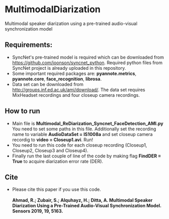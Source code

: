 # MultimodalDiarization
Multimodal speaker diarization using a pre-trained audio-visual synchronization model

## Requirements:
- SyncNet's pre-trained model is required which can be downloaded from https://github.com/joonson/syncnet_python. Required python files from SyncNet project is already uploaded in this repository. 
- Some important required packages are: __pyannote.metrics__, __pyannote.core__, __face_recognition__, __librosa__.
- Data set can be downloaded from http://groups.inf.ed.ac.uk/ami/download/. The data set requires MixHeadset recordings and four closeup camera recordings. 

## How to run
- Main file is **Multimodal_ReDiarization_Syncnet_FaceDetection_AMI.py** You need to set some paths in this file. Additionally set the recording name to variable **AudioDataSet = IS1008a** and set closeup camera recordig to **video = Closeup1.avi**. Run!
- You need to run this code for each closeup recording (Closeup1, Closeup2, Closeup3 and Closeup4). 
- Finally run the last couple of line of the code by making flag **FindDER = True** to acquire diarization error rate (DER). 

## Cite
- Please cite this paper if you use this code. <br />  
**Ahmad, R.; Zubair, S.; Alquhayz, H.; Ditta, A. Multimodal Speaker Diarization Using a Pre-Trained Audio-Visual Synchronization Model. Sensors 2019, 19, 5163.**
